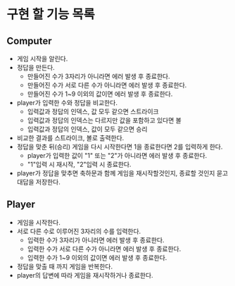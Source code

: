 # 구현 할 기능 목록

## Computer

- 게임 시작을 알린다.
- 정답을 만든다.
  - 만들어진 수가 3자리가 아니라면 에러 발생 후 종료한다.
  - 만들어진 수가 서로 다른 수가 아니라면 에러 발생 후 종료한다.
  - 만들어진 수가 1~9 이외의 값이면 에러 발생 후 종료한다.
- player가 입력한 수와 정답을 비교한다.
  - 입력값과 정답의 인덱스, 값 모두 같으면 스트라이크
  - 입력값과 정답의 인덱스는 다르지만 값을 포함하고 있다면 볼
  - 입력값과 정답의 인덱스, 값이 모두 같으면 승리
- 비교한 결과를 스트라이크, 볼로 출력한다.
- 정답을 맞춘 뒤(승리) 게임을 다시 시작한다면 1을 종료한다면 2를 입력하게 한다.
  - player가 입력한 값이 "1" 또는 "2"가 아니라면 에러 발생 후 종료한다.
  - "1"입력 시 재시작, "2"입력 시 종료한다.
- player가 정답을 맞추면 축하문과 함께 게임을 재시작할것인지, 종료할 것인지 묻고 대답을 저장한다.

## Player

- 게임을 시작한다.
- 서로 다른 수로 이루어진 3자리의 수를 입력한다.
  - 입력한 수가 3자리가 아니라면 에러 발생 후 종료한다.
  - 입력한 수가 서로 다른 수가 아니라면 에러 발생 후 종료한다.
  - 입력한 수가 1~9 이외의 값이면 에러 발생 후 종료한다.
- 정답을 맞출 때 까지 게임을 반복한다.
- player의 답변에 따라 게임을 재시작하거나 종료한다.
